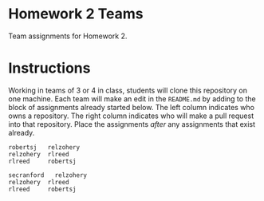 # Homework 2 Teams

Team assignments for Homework 2.

# Instructions

Working in teams of 3 or 4 in class, students will clone
this repository on one machine.  Each team will make
an edit in the `README.md` by adding to the block of 
assignments already started below.
The left column indicates who owns a repository.
The right column indicates who will make a pull
request into that repository.
Place the assignments
*after* any assignments that exist already.

```
robertsj   relzohery
relzohery  rlreed
rlreed     robertsj

secranford   relzohery
relzohery  rlreed
rlreed     robertsj
```

